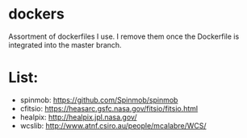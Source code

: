 # dockers
Assortment of dockerfiles I use. I remove them once the Dockerfile is integrated into the master branch.

# List:
- spinmob: https://github.com/Spinmob/spinmob
- cfitsio: https://heasarc.gsfc.nasa.gov/fitsio/fitsio.html
- healpix: http://healpix.jpl.nasa.gov/
- wcslib: http://www.atnf.csiro.au/people/mcalabre/WCS/

